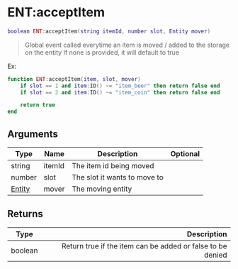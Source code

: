 # ENT:acceptItem

```lua
boolean ENT:acceptItem(string itemId, number slot, Entity mover)
```

> Global event called everytime an item is moved / added to the storage on the entity If none is provided, it will default to true

Ex:

```lua
function ENT:acceptItem(item, slot, mover)
	if slot == 1 and item:ID() ~= "item_beer" then return false end
	if slot == 2 and item:ID() ~= "item_coin" then return false end

	return true
end
```

## Arguments

| Type                                             | Name   | Description                  | Optional |
| ------------------------------------------------ | ------ | ---------------------------- | -------: |
| string                                           | itemId | The item id being moved      |          |
| number                                           | slot   | The slot it wants to move to |          |
| [Entity](../../wiki/scripted\_ent/entity\_base/) | mover  | The moving entity            |          |

## Returns

| Type    |                                                Description |
| ------- | ---------------------------------------------------------: |
| boolean | Return true if the item can be added or false to be denied |
